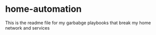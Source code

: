 # home-automation

This is the readme file for my garbabge playbooks that break my home network and services
